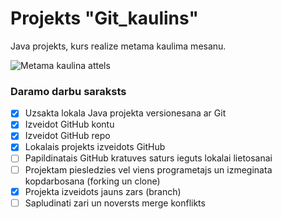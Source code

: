 # Projekts "Git_kaulins"
Java projekts, kurs realize metama kaulima mesanu.

![Metama kaulina attels](https://atlas-content1-cdn.pixelsquid.com/assets_v2/190/1900708295316871047/jpeg-600/G03.jpg)

### **Daramo darbu saraksts**
- [x] Uzsakta lokala Java projekta versionesana ar Git
- [x] Izveidot GitHub kontu
- [x] Izveidot GitHub repo
- [x] Lokalais projekts izveidots GitHub
- [ ] Papildinatais GitHub kratuves saturs ieguts lokalai lietosanai
- [ ] Projektam piesledzies vel viens programetajs un izmeginata kopdarbosana (forking un clone)
- [x] Projekta izveidots jauns zars (branch)
- [ ] Sapludinati zari un noversts merge konflikts
